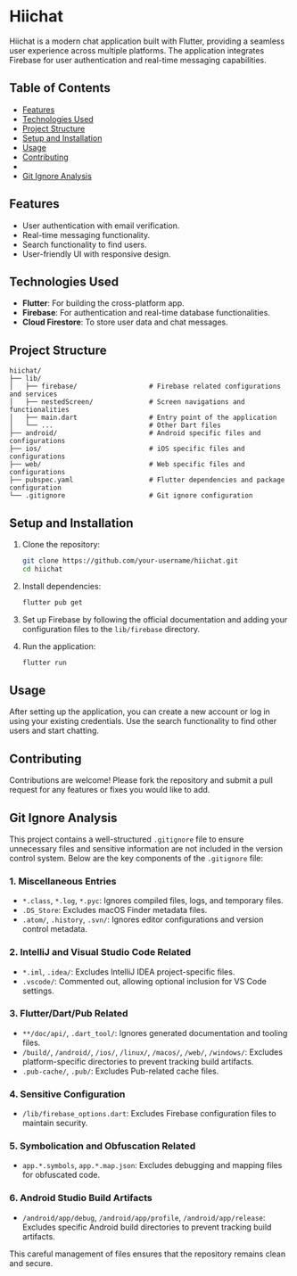 
# Hiichat

Hiichat is a modern chat application built with Flutter, providing a seamless user experience across multiple platforms. The application integrates Firebase for user authentication and real-time messaging capabilities.

## Table of Contents

- [Features](#features)
- [Technologies Used](#technologies-used)
- [Project Structure](#project-structure)
- [Setup and Installation](#setup-and-installation)
- [Usage](#usage)
- [Contributing](#contributing)
- 
- [Git Ignore Analysis](#git-ignore-analysis)

## Features

- User authentication with email verification.
- Real-time messaging functionality.
- Search functionality to find users.
- User-friendly UI with responsive design.

## Technologies Used

- **Flutter**: For building the cross-platform app.
- **Firebase**: For authentication and real-time database functionalities.
- **Cloud Firestore**: To store user data and chat messages.

## Project Structure

```
hiichat/
├── lib/
│   ├── firebase/                  # Firebase related configurations and services
│   ├── nestedScreen/              # Screen navigations and functionalities
│   ├── main.dart                  # Entry point of the application
│   └── ...                        # Other Dart files
├── android/                       # Android specific files and configurations
├── ios/                           # iOS specific files and configurations
├── web/                           # Web specific files and configurations
├── pubspec.yaml                   # Flutter dependencies and package configuration
└── .gitignore                     # Git ignore configuration
```

## Setup and Installation

1. Clone the repository:
   ```bash
   git clone https://github.com/your-username/hiichat.git
   cd hiichat
   ```

2. Install dependencies:
   ```bash
   flutter pub get
   ```

3. Set up Firebase by following the official documentation and adding your configuration files to the `lib/firebase` directory.

4. Run the application:
   ```bash
   flutter run
   ```

## Usage

After setting up the application, you can create a new account or log in using your existing credentials. Use the search functionality to find other users and start chatting.

## Contributing

Contributions are welcome! Please fork the repository and submit a pull request for any features or fixes you would like to add.

## Git Ignore Analysis

This project contains a well-structured `.gitignore` file to ensure unnecessary files and sensitive information are not included in the version control system. Below are the key components of the `.gitignore` file:

### 1. Miscellaneous Entries
- `*.class`, `*.log`, `*.pyc`: Ignores compiled files, logs, and temporary files.
- `.DS_Store`: Excludes macOS Finder metadata files.
- `.atom/`, `.history`, `.svn/`: Ignores editor configurations and version control metadata.

### 2. IntelliJ and Visual Studio Code Related
- `*.iml`, `.idea/`: Excludes IntelliJ IDEA project-specific files.
- `.vscode/`: Commented out, allowing optional inclusion for VS Code settings.

### 3. Flutter/Dart/Pub Related
- `**/doc/api/`, `.dart_tool/`: Ignores generated documentation and tooling files.
- `/build/`, `/android/`, `/ios/`, `/linux/`, `/macos/`, `/web/`, `/windows/`: Excludes platform-specific directories to prevent tracking build artifacts.
- `.pub-cache/`, `.pub/`: Excludes Pub-related cache files.

### 4. Sensitive Configuration
- `/lib/firebase_options.dart`: Excludes Firebase configuration files to maintain security.

### 5. Symbolication and Obfuscation Related
- `app.*.symbols`, `app.*.map.json`: Excludes debugging and mapping files for obfuscated code.

### 6. Android Studio Build Artifacts
- `/android/app/debug`, `/android/app/profile`, `/android/app/release`: Excludes specific Android build directories to prevent tracking build artifacts.

This careful management of files ensures that the repository remains clean and secure.
